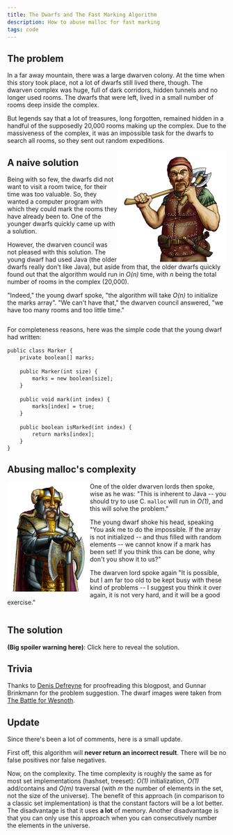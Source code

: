 ```yaml
---
title: The Dwarfs and The Fast Marking Algorithm
description: How to abuse malloc for fast marking
tags: code
---
```


## The problem

In a far away mountain, there was a large dwarven colony. At the time when this
story took place, not a lot of dwarfs still lived there, though. The dwarven
complex was huge, full of dark corridors, hidden tunnels and no longer used
rooms. The dwarfs that were left, lived in a small number of rooms deep inside
the complex.

But legends say that a lot of treasures, long forgotten, remained hidden in
a handful of the supposedly 20,000 rooms making up the complex. Due to the
massiveness of the complex, it was an impossible task for the dwarfs to search
all rooms, so they sent out random expeditions.

<img src="/images/2010-07-11-young-dwarf.png" alt="A young dwarf"
     style="float: right" />

## A naive solution

Being with so few, the dwarfs did not want to visit a room twice, for their time
was too valuable. So, they wanted a computer program with which they could mark
the rooms they have already been to. One of the younger dwarfs quickly came up
with a solution.

However, the dwarven council was not pleased with this solution. The young dwarf
had used Java (the older dwarfs really don't like Java), but aside from that,
the older dwarfs quickly found out that the algorithm would run in _O(n)_ time,
with _n_ being the total number of rooms in the complex (20,000).

"Indeed," the young dwarf spoke, "the algorithm will take _O(n)_ to initialize
the marks array". "We can't have that," the dwarven council answered, "we have
too many rooms and too little time."

<div style="clear: both"></div>

For completeness reasons, here was the simple code that the young dwarf had
written:

~~~~~{.java}
public class Marker {
    private boolean[] marks;

    public Marker(int size) {
        marks = new boolean[size];
    }

    public void mark(int index) {
        marks[index] = true;
    }

    public boolean isMarked(int index) {
        return marks[index];
    }
}
~~~~~

## Abusing malloc's complexity

<img src="/images/2010-07-11-lord.png" alt="Wise dwarven lord"
     style="float: left" />

One of the older dwarven lords then spoke, wise as he was: "This is inherent
to Java -- you should try to use C. `malloc` will run in _O(1)_, and this will
solve the problem."

The young dwarf shoke his head, speaking "You ask me to do the impossible. If
the array is not initialized -- and thus filled with random elements -- we
cannot know if a mark has been set! If you think this can be done, why don't you
show it to us?"

The dwarven lord spoke again "It is possible, but I am far too old to be kept
busy with these kind of problems -- I suggest you think it over again, it is not
very hard, and it will be a good exercise."

<div style="clear: both"></div>

## The solution

<div onclick="document.getElementById('solution').style.display='block';">

__(Big spoiler warning here)__: Click here to reveal the solution.

</div>

<div id="solution" style="display: none">

The solution of the dwarven lord goes a bit like this: two arrays of the
requested size are allocated. We shall call one `array` and the other one
`marks`. They are both filled with random elements, since we do not want to
initialize them.

The `array` can be compared to the array used in the Java program, except all
values are initially random integers.

In addition to the `marks` array, we keep the number of marks set. Initially,
this number is 0. All values in the `marks` array are random integers, too.

When we want to mark an item, instead of setting the corresponding element
of `array` to `true`, we let it point to the next position in `marks` and we
increment the number of marks. Now, we have this element in `marks` point back
to the element in `array`. This way, an element in `array` can, by chance, point
to an element in `marks`, but this won't matter since the element in `marks`
won't point back, and so we can determine it's fake.

![An illustration](/images/2010-07-11-illustration.png)

This figure illustrates the algorithm. Only one element is marked: the fourth
element. Therefore, only one element from the `marks` structure is used (the
number is set to 1). All elements in the `array` except the fourth element point
to random positions. The fourth points to the first mark (since we set the
fourth mark).

By chance, the second element in `array` also points to the first mark. However,
we can easily see that only the fourth element is marked, since the first mark
points back to the fourth element in `array`.

Here is [an implementation in C](http://gist.github.com/471529).

</div>

## Trivia

Thanks to [Denis Defreyne](http://stoneship.org) for proofreading this blogpost,
and Gunnar Brinkmann for the problem suggestion. The dwarf images were taken
from [The Battle for Wesnoth](http://wesnoth.org/).

## Update

Since there's been a lot of comments, here is a small update.

First off, this algorithm will **never return an incorrect result**. There will
be no false positives nor false negatives.

Now, on the complexity. The time complexity is roughly the same as for most set
implementations (hashset, treeset): _O(1)_ initialization, _O(1)_ add/contains
and _O(m)_ traversal (with _m_ the number of elements in the set, not the size
of the universe). The benefit of this approach (in comparison to a classic
set implementation) is that the constant factors will be a lot better. The
disadvantage is that it uses **a lot** of memory. Another disadvantage is that
you can only use this approach when you can consecutively number the elements in
the universe.
